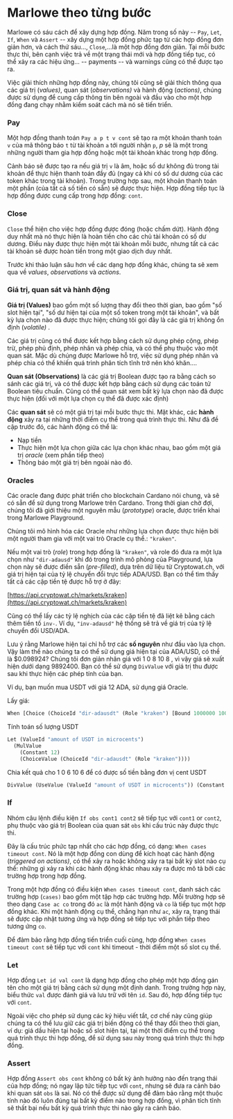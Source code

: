 # Marlowe theo từng bước

Marlowe có sáu cách để xây dựng hợp đồng. Năm trong số này -- `Pay`, `Let`, `If`, `When` và `Assert` -- xây dựng một hợp đồng phức tạp từ các hợp đồng đơn giản hơn, và cách thứ sáu..., `Close`,...là một hợp đồng đơn giản. Tại mỗi bước thực thi, bên cạnh việc trả về một trạng thái mới và hợp đồng tiếp tục, có thể xảy ra các hiệu ứng... -- payments -- và warnings cũng có thể được tạo ra.

Việc giải thích những hợp đồng này, chúng tôi cũng sẽ giải thích thông qua các giá trị (_values)_, quan sát (_observations)_ và hành động (_actions)_, chúng được sử dụng để cung cấp thông tin bên ngoài và đầu vào cho một hợp đồng đang chạy nhằm kiểm soát cách mà nó sẽ tiến triển.

### Pay​ <a href="#pay" id="pay"></a>

Một hợp đồng thanh toán `Pay a p t v cont` sẽ tạo ra một khoản thanh toán `v` của mã thông báo `t` từ tài khoản `a` tới người nhận `p`, _p_ sẽ là một trong những người tham gia hợp đồng hoặc một tài khoản khác trong hợp đồng.&#x20;

Cảnh báo sẽ được tạo ra nếu giá trị `v` là âm, hoặc số dư không đủ trong tài khoản để thực hiện thanh toán đầy đủ (ngay cả khi có số dư dương của các token khác trong tài khoản). Trong trường hợp sau, một khoản thanh toán một phần (của tất cả số tiền có sẵn) sẽ được thực hiện. Hợp đồng tiếp tục là hợp đồng được cung cấp trong hợp đồng: `cont`.

### Close​ <a href="#close" id="close"></a>

`Close` thể hiện cho việc hợp đồng được đóng (hoặc chấm dứt). Hành động duy nhất mà nó thực hiện là hoàn tiền cho các chủ tài khoản có số dư dương. Điều này được thực hiện một tài khoản mỗi bước, nhưng tất cả các tài khoản sẽ được hoàn tiền trong một giao dịch duy nhất.

Trước khi thảo luận sâu hơn về các dạng hợp đồng khác, chúng ta sẽ xem qua về _values_, _observations_ và _actions_.

### Giá trị, quan sát và hành động​ <a href="#values-observations-and-actions" id="values-observations-and-actions"></a>

**Giá trị (Values)** bao gồm một số lượng thay đổi theo thời gian, bao gồm "số slot hiện tại", "số dư hiện tại của một số token trong một tài khoản", và bất kỳ lựa chọn nào đã được thực hiện; chúng tôi gọi đây là các giá trị không ổn định (_volatile)_ .&#x20;

Các giá trị cũng có thể được kết hợp bằng cách sử dụng phép cộng, phép trừ, phép phủ định, phép nhân và phép chia, và có thể phụ thuộc vào một quan sát. Mặc dù chúng được Marlowe hỗ trợ, việc sử dụng phép nhân và phép chia có thể khiến quá trình phân tích tĩnh trở nên khó khăn....&#x20;

**Quan sát (Observations)** là các giá trị Boolean được tạo ra bằng cách so sánh các giá trị, và có thể được kết hợp bằng cách sử dụng các toán tử Boolean tiêu chuẩn. Cũng có thể quan sát xem bất kỳ lựa chọn nào đã được thực hiện (đối với một lựa chọn cụ thể đã được xác định)

Các **quan sát** sẽ có một giá trị tại mỗi bước thực thi. Mặt khác, các **hành động** xảy ra tại những thời điểm cụ thể trong quá trình thực thi. Như đã đề cập trước đó, các hành động có thể là:

* Nạp tiền
* Thực hiện một lựa chọn giữa các lựa chọn khác nhau, bao gồm một giá trị _oracle_ (xem phần tiếp theo)
* Thông báo một giá trị bên ngoài nào đó.

### Oracles​ <a href="#oracles" id="oracles"></a>

Các oracle đang được phát triển cho blockchain Cardano nói chung, và sẽ có sẵn để sử dụng trong Marlowe trên Cardano. Trong thời gian chờ đợi, chúng tôi đã giới thiệu một nguyên mẫu (_prototype_) oracle, được triển khai trong Marlowe Playground.&#x20;

Chúng tôi mô hình hóa các Oracle như những lựa chọn được thực hiện bởi một người tham gia với một vai trò Oracle cụ thể.: `"kraken"`.

Nếu một vai trò (_role_) trong hợp đồng là `"kraken"`, và role đó đưa ra một lựa chọn như `"dir-adausd"` khi đó trong trình mô phỏng của Playground, lựa chọn này sẽ được điền sẵn (_pre-filled)_, dựa trên dữ liệu từ Cryptowat.ch, với giá trị hiện tại của tỷ lệ chuyển đổi trực tiếp ADA/USD. Bạn có thể tìm thấy tất cả các cặp tiền tệ được hỗ trợ ở đây:

[https://api.cryptowat.ch/markets/kraken](https://api.cryptowat.ch/markets/kraken)

Cũng có thể lấy các tỷ lệ nghịch của các cặp tiền tệ đã liệt kê bằng cách thêm tiền tố `inv-`. Ví dụ, `"inv-adausd"` hệ thống sẽ trả về giá trị của tỷ lệ chuyển đổi USD/ADA.

Lưu ý rằng Marlowe hiện tại chỉ hỗ trợ các **số nguyên** như đầu vào lựa chọn. Vậy làm thế nào chúng ta có thể sử dụng giá hiện tại của ADA/USD, có thể là $0.098924? Chúng tôi đơn giản nhân giá với 1 0 8 10 8 , vì vậy giá sẽ xuất hiện dưới dạng 9892400. Bạn có thể sử dụng `DivValue` với giá trị thu được sau khi thực hiện các phép tính của bạn.&#x20;

Ví dụ, bạn muốn mua USDT với giá 12 ADA, sử dụng giá Oracle.&#x20;

Lấy giá:

```rust
When [Choice (ChoiceId "dir-adausdt" (Role "kraken") [Bound 1000000 10000000] ...
```

Tính toán số lượng USDT

```rust
Let (ValueId "amount of USDT in microcents")
  (MulValue
    (Constant 12)
    (ChoiceValue (ChoiceId "dir-adausdt" (Role "kraken"))))
```

Chia kết quả cho 1 0 6 10 6 để có được số tiền bằng đơn vị cent USDT

```rust
DivValue (UseValue (ValueId "amount of USDT in microcents")) (Constant 1000000)
```

### If​ <a href="#if" id="if"></a>

Nhóm câu lệnh điều kiện `If obs cont1 cont2` sẽ tiếp tục với `cont1` or `cont2`, phụ thuộc vào giá trị Boolean của quan sát `obs` khi cấu trúc này được thực thi.

Đây là cấu trúc phức tạp nhất cho các hợp đồng, có dạng: `When cases timeout cont`. Nó là một hợp đồng con dùng để kích hoạt các hành động (_triggered on actions)_, có thể xảy ra hoặc không xảy ra tại bất kỳ slot nào cụ thể: những gì xảy ra khi các hành động khác nhau xảy ra được mô tả bởi các trường hợp trong hợp đồng.

Trong một hợp đồng có điều kiện `When cases timeout cont`, danh sách các trường hợp (`cases)` bao gồm một tập hợp các trường hợp. Mỗi trường hợp sẽ theo dạng `Case ac co` trong đó `ac` là một hành động và `co` là tiếp tục một hợp đồng khác. Khi một hành động cụ thể, chẳng hạn như `ac`, xảy ra, trạng thái sẽ được cập nhật tương ứng và hợp đồng sẽ tiếp tục với phần tiếp theo tương ứng `co`.

Để đảm bảo rằng hợp đồng tiến triển cuối cùng, hợp đồng `When cases timeout cont` sẽ tiếp tục với `cont` khi timeout - thời điểm một số slot cụ thể.

### Let​ <a href="#let" id="let"></a>

Hợp đồng `Let id val cont` là dạng hợp đồng cho phép một hợp đồng gán tên cho một giá trị bằng cách sử dụng một định danh. Trong trường hợp này, biểu thức `val` được đánh giá và lưu trữ với tên `id`. Sau đó, hợp đồng tiếp tục với `cont`.

Ngoài việc cho phép sử dụng các ký hiệu viết tắt, cơ chế này cũng giúp chúng ta có thể lưu giữ các giá trị biến động có thể thay đổi theo thời gian, ví dụ: giá dầu hiện tại hoặc số slot hiện tại, tại một thời điểm cụ thể trong quá trình thực thi hợp đồng, để sử dụng sau này trong quá trình thực thi hợp đồng.

### Assert​ <a href="#assert" id="assert"></a>

Hợp đồng `Assert obs cont` không có bất kỳ ảnh hưởng nào đến trạng thái của hợp đồng; nó ngay lập tức tiếp tục với `cont`, nhưng sẽ đưa ra cảnh báo khi quan sát `obs` là sai. Nó có thể được sử dụng để đảm bảo rằng một thuộc tính nào đó luôn đúng tại bất kỳ điểm nào trong hợp đồng, vì phân tích tĩnh sẽ thất bại nếu bất kỳ quá trình thực thi nào gây ra cảnh báo.
